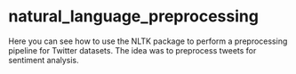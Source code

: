 # natural_language_preprocessing
Here you can see how to use the NLTK package to perform a preprocessing pipeline for Twitter datasets. The idea was to preprocess tweets for sentiment analysis. 
